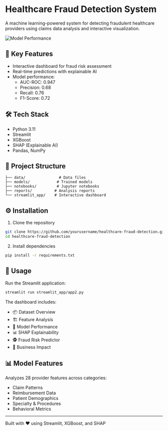 # Healthcare Fraud Detection System

A machine learning-powered system for detecting fraudulent healthcare providers using claims data analysis and interactive visualization.

![Model Performance](data/plots/model_performance.png)

## 🌟 Key Features

- Interactive dashboard for fraud risk assessment
- Real-time predictions with explainable AI
- Model performance:
  - AUC-ROC: 0.947
  - Precision: 0.68
  - Recall: 0.76
  - F1-Score: 0.72

## 🛠️ Tech Stack

- Python 3.11
- Streamlit
- XGBoost
- SHAP (Explainable AI)
- Pandas, NumPy

## 📁 Project Structure

```
├── data/               # Data files
├── models/            # Trained models
├── notebooks/         # Jupyter notebooks
├── reports/          # Analysis reports
└── streamlit_app/    # Interactive dashboard
```

## ⚙️ Installation

1. Clone the repository
```bash
git clone https://github.com/yourusername/healthcare-fraud-detection.git
cd healthcare-fraud-detection
```

2. Install dependencies
```bash
pip install -r requirements.txt
```

## 🚀 Usage

Run the Streamlit application:
```bash
streamlit run streamlit_app/app2.py
```

The dashboard includes:
- 📦 Dataset Overview
- 🏗️ Feature Analysis
- 🤖 Model Performance
- 📊 SHAP Explainability
- 🕵️ Fraud Risk Predictor
- 💼 Business Impact

## 📊 Model Features

Analyzes 28 provider features across categories:
- Claim Patterns
- Reimbursement Data
- Patient Demographics
- Specialty & Procedures
- Behavioral Metrics

---
Built with ❤️ using Streamlit, XGBoost, and SHAP
